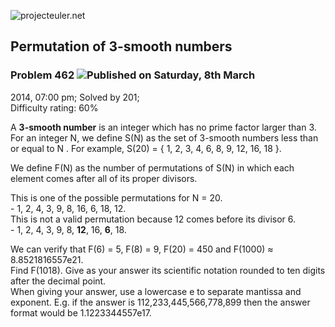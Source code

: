 ![projecteuler.net](images/print_page_logo.png)

## Permutation of 3-smooth numbers

### Problem 462 ![](images/icon_info.png)Published on Saturday, 8th March
2014, 07:00 pm; Solved by 201;  
Difficulty rating: 60%

A **3-smooth number** is an integer which has no prime factor larger than 3.
For an integer N, we define S(N) as the set of 3-smooth numbers less than or
equal to N . For example, S(20) = { 1, 2, 3, 4, 6, 8, 9, 12, 16, 18 }.

We define F(N) as the number of permutations of S(N) in which each element
comes after all of its proper divisors.

This is one of the possible permutations for N = 20.  
\- 1, 2, 4, 3, 9, 8, 16, 6, 18, 12.  
This is not a valid permutation because 12 comes before its divisor 6.  
\- 1, 2, 4, 3, 9, 8, **12**, 16, **6**, 18.

We can verify that F(6) = 5, F(8) = 9, F(20) = 450 and F(1000) ≈
8.8521816557e21.  
Find F(1018). Give as your answer its scientific notation rounded to ten
digits after the decimal point.  
When giving your answer, use a lowercase e to separate mantissa and exponent.
E.g. if the answer is 112,233,445,566,778,899 then the answer format would be
1.1223344557e17.

  
  

